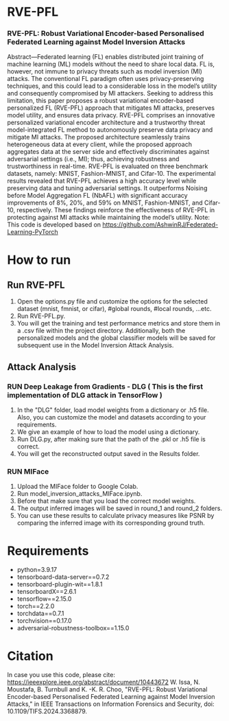 # RVE-PFL
### RVE-PFL: Robust Variational Encoder-based Personalised Federated Learning  against Model Inversion Attacks  

Abstract—Federated learning (FL) enables distributed joint training of machine learning (ML) models without the need to share local data. FL is, however, not immune to privacy threats such as model inversion (MI) attacks. The conventional FL paradigm often uses privacy-preserving techniques, and this could lead to a considerable loss in the model’s utility and consequently compromised by MI attackers. Seeking to address this limitation, this paper proposes a robust variational encoder-based personalized FL (RVE-PFL) approach that mitigates MI attacks, preserves model utility, and ensures data privacy. RVE-PFL comprises an innovative personalized variational encoder architecture and a trustworthy threat model-integrated FL method to autonomously preserve data privacy and mitigate MI attacks. The proposed architecture seamlessly trains heterogeneous data at every client, while the proposed approach aggregates data at the server side and effectively discriminates against adversarial settings (i.e., MI); thus, achieving robustness and trustworthiness in real-time. RVE-PFL is evaluated on three benchmark datasets, namely: MNIST, Fashion-MNIST, and Cifar-10. The experimental results revealed that RVE-PFL achieves a high accuracy level while preserving data and tuning adversarial settings. It outperforms Noising before Model Aggregation FL (NbAFL) with significant accuracy improvements of 8%, 20%, and 59% on MNIST, Fashion-MNIST, and Cifar-10, respectively. These findings reinforce the effectiveness of RVE-PFL in protecting against MI attacks while maintaining the model’s utility.
Note: This code is developed based on   https://github.com/AshwinRJ/Federated-Learning-PyTorch
# How to run
## Run RVE-PFL
1) Open the options.py file and customize the options for the selected dataset (mnist, fmnist, or cifar), #global rounds, #local rounds, ...etc. 
2) Run RVE-PFL.py.
3) You will get the training and test performance metrics and store them in a .csv file within the project directory. Additionally, both the personalized models and the global classifier models will be saved for subsequent use in the Model Inversion Attack Analysis.
## Attack Analysis
### RUN Deep Leakage from Gradients - DLG ( This is the first implementation of DLG attack in TensorFlow ) 
1) In the "DLG" folder, load model weights from a dictionary or .h5 file. Also, you can customize the model and datasets according to your requirements.
2) We give an example of how to load the model using a dictionary.
3) Run DLG.py, after making sure that the path of the .pkl or .h5 file is correct.
4) You will get the reconstructed output saved in the Results folder. 
### RUN MIFace
1) Upload  the MIFace folder to Google Colab.
2) Run model_inversion_attacks_MIFace.ipynb. 
3) Before that make sure that you load the correct model weights.
4) The output inferred images will be saved in round_1 and round_2 folders.
5) You can use these results to calculate privacy measures like PSNR by comparing the inferred image with its corresponding ground truth. 
   
# Requirements
- python=3.9.17
- tensorboard-data-server==0.7.2
- tensorboard-plugin-wit==1.8.1
- tensorboardX==2.6.1
- tensorflow==2.15.0
- torch==2.2.0
- torchdata==0.7.1
- torchvision==0.17.0
- adversarial-robustness-toolbox==1.15.0

# Citation
In case you use this code, please cite:   https://ieeexplore.ieee.org/abstract/document/10443672
W. Issa, N. Moustafa, B. Turnbull and K. -K. R. Choo, "RVE-PFL: Robust Variational Encoder-based Personalised Federated Learning against Model Inversion Attacks," in IEEE Transactions on Information Forensics and Security, doi: 10.1109/TIFS.2024.3368879.

